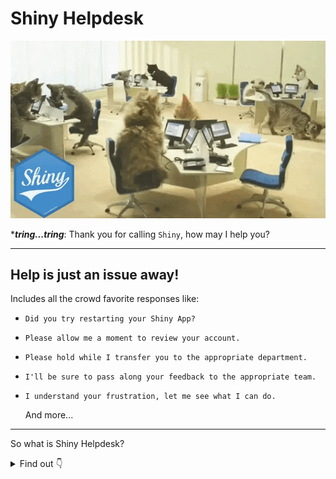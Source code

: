 # Shiny Helpdesk

![Shiny Helpdesk](shiny_call_center.gif)

****tring...tring***: Thank you for calling `Shiny`, how may I help you?

---

Help is just an issue away!
---

Includes all the crowd favorite responses like:

- `Did you try restarting your Shiny App?`
- `Please allow me a moment to review your account.`
- `Please hold while I transfer you to the appropriate department.`
- `I'll be sure to pass along your feedback to the appropriate team.`
- `I understand your frustration, let me see what I can do.`

    And more...


---
So what is Shiny Helpdesk?
<details>
  <summary>Find out 👇</summary>
  
  ### Shiny Helpdesk is simply a GitHub Actions bot that helps you manage your Shiny App issues.
  
  ## How does it work?
  - When a new issue is created, the bot will leverage AI to classify the issue with the closest matching label.
  - The bot will also respond to the issue with some code of the shiny app along with instructions that are specific to that issue.  
</details>